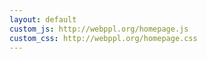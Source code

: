 ```yaml
---
layout: default
custom_js: http://webppl.org/homepage.js
custom_css: http://webppl.org/homepage.css
---
```


<div class="panel panel-default">
  <div class="panel-body editor-panel-body">
    <div id="reactEditor">
    </div>
  </div>
</div>